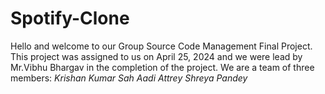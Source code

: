 # Spotify-Clone
Hello and welcome to our Group Source Code Management Final Project.
This project was assigned to us on April 25, 2024 and we were lead by Mr.Vibhu Bhargav in the completion of the project.
We are a team of three members:
                                          _Krishan Kumar Sah_
                                          _Aadi Attrey_
                                          _Shreya Pandey_
